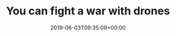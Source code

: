 ---
retweeted: false
source: <a href="https://about.twitter.com/products/tweetdeck" rel="nofollow">TweetDeck</a>
entities:
  hashtags: []
  symbols: []
  user_mentions: []
  urls:
  - url: https://t.co/RGOHIAFPZP
    expanded_url: https://www.youtube.com/watch?v=QFu0o8NB5Io
    display_url: youtube.com/watch?v=QFu0o8…
    indices:
    - '64'
    - '87'
display_text_range:
- '0'
- '87'
favorite_count: '0'
id_str: '1135480029360599040'
truncated: false
retweet_count: '0'
id: '1135480029360599040'
possibly_sensitive: false
created_at: Mon Jun 03 09:35:09 +0000 2019
favorited: false
full_text: |-
  You can fight a war with drones
  You can fight a war with loans
lang: en
quote_url: https://www.youtube.com/watch?v=QFu0o8NB5Io
tags:
- pesos:twitter
date: '2019-06-03T09:35:09+00:00'
src: https://twitter.com/bascht/status/1135480029360599040
original_url: https://twitter.com/bascht/status/1135480029360599040
type: twitter_tweet
text: |-
  You can fight a war with drones
  You can fight a war with loans
title: You can fight a war with drones

---